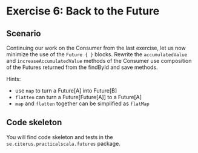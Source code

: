 # Exercise 6: Back to the Future

## Scenario

Continuing our work on the Consumer from the last exercise, let us now minimize the use of the
`Future { }` blocks. Rewrite the `accumulatedValue` and `increaseAccumulatedValue` methods of the
Consumer use composition of the Futures returned from the findById and save methods.

Hints: 
* use `map` to turn a Future[A] into Future[B]
* `flatten` can turn a Future[Future[A]] to a Future[A]
* `map` and `flatten` together can be simplified as `flatMap`

## Code skeleton

You will find code skeleton and tests in the `se.citerus.practicalscala.futures` package.
